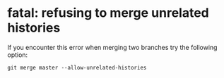 
# fatal: refusing to merge unrelated histories

If you encounter this error when merging two branches try the following option:

    git merge master --allow-unrelated-histories


